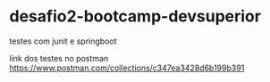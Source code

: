 # desafio2-bootcamp-devsuperior

testes com junit e springboot

link dos testes no postman
https://www.postman.com/collections/c347ea3428d6b199b391
